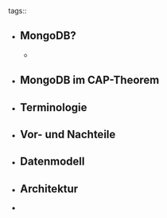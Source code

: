 tags::

- ## MongoDB?
	-
- ## MongoDB im CAP-Theorem
- ## Terminologie
- ## Vor- und Nachteile
- ## Datenmodell
- ## Architektur
-